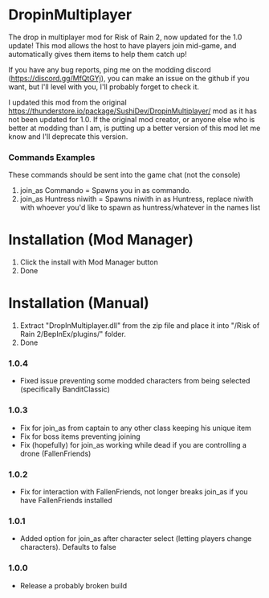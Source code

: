 # DropinMultiplayer
The drop in multiplayer mod for Risk of Rain 2, now updated for the 1.0 update!
This mod allows the host to have players join mid-game, and automatically gives them items to help them catch up!

If you have any bug reports, ping me on the modding discord (https://discord.gg/MfQtGYj), you can make an issue on the github if you want, but I'll level with you, I'll probably forget to check it.

I updated this mod from the original https://thunderstore.io/package/SushiDev/DropinMultiplayer/ mod as it has not been updated for 1.0. If the original mod creator, or anyone else who is better at modding than I am, is putting up a better version of this mod let me know and I'll deprecate this version. 


### Commands Examples
These commands should be sent into the game chat (not the console)
  1. join_as Commando = Spawns you in as commando.
  2. join_as Huntress niwith = Spawns niwith in as Huntress, replace niwith with whoever you'd like to spawn as huntress/whatever in the names list
  
# Installation (Mod Manager)
 1. Click the install with Mod Manager button
 2. Done
 
  
# Installation (Manual)
 1. Extract "DropInMultiplayer.dll" from the zip file and place it into  "/Risk of Rain 2/BepInEx/plugins/" folder.
 2. Done

### 1.0.4
* Fixed issue preventing some modded characters from being selected (specifically BanditClassic)

### 1.0.3
* Fix for join_as from captain to any other class keeping his unique item
* Fix for boss items preventing joining
* Fix (hopefully) for join_as working while dead if you are controlling a drone (FallenFriends)

### 1.0.2
* Fix for interaction with FallenFriends, not longer breaks join_as if you have FallenFriends installed


### 1.0.1
* Added option for join_as after character select (letting players change characters). Defaults to false

### 1.0.0
* Release a probably broken build
